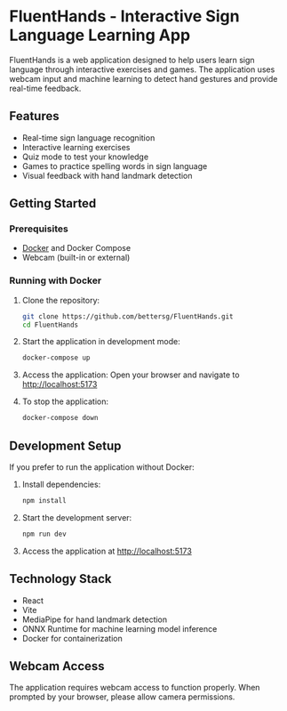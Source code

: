 # FluentHands - Interactive Sign Language Learning App

FluentHands is a web application designed to help users learn sign language through interactive exercises and games. The application uses webcam input and machine learning to detect hand gestures and provide real-time feedback.

## Features

- Real-time sign language recognition
- Interactive learning exercises
- Quiz mode to test your knowledge
- Games to practice spelling words in sign language
- Visual feedback with hand landmark detection

## Getting Started

### Prerequisites

- [Docker](https://www.docker.com/get-started) and Docker Compose
- Webcam (built-in or external)

### Running with Docker

1. Clone the repository:
   ```bash
   git clone https://github.com/bettersg/FluentHands.git
   cd FluentHands
   ```

2. Start the application in development mode:
   ```bash
   docker-compose up
   ```

3. Access the application:
   Open your browser and navigate to [http://localhost:5173](http://localhost:5173)

4. To stop the application:
   ```bash
   docker-compose down
   ```

## Development Setup

If you prefer to run the application without Docker:

1. Install dependencies:
   ```bash
   npm install
   ```

2. Start the development server:
   ```bash
   npm run dev
   ```

3. Access the application at [http://localhost:5173](http://localhost:5173)

## Technology Stack

- React
- Vite
- MediaPipe for hand landmark detection
- ONNX Runtime for machine learning model inference 
- Docker for containerization

## Webcam Access

The application requires webcam access to function properly. When prompted by your browser, please allow camera permissions.